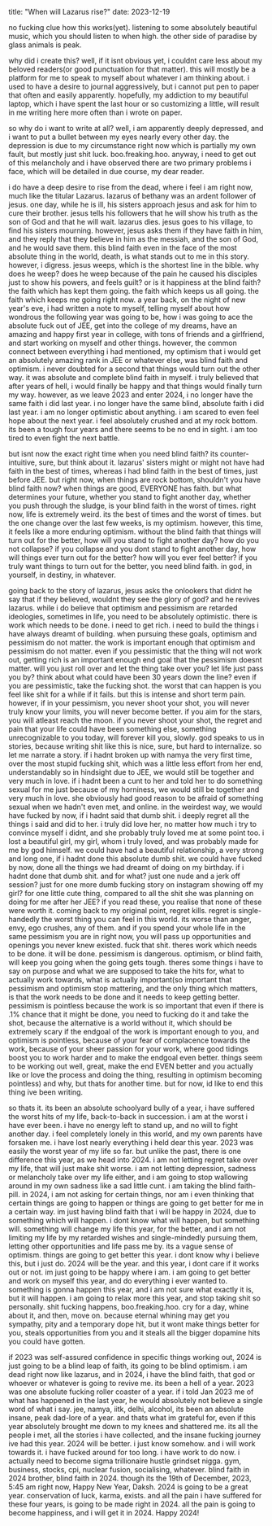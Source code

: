 title: "When will Lazarus rise?"
date: 2023-12-19

no fucking clue how this works(yet). listening to some absolutely beautiful music, which you should listen to when high. the other side of paradise by glass animals is peak.

why did i create this? well, if it isnt obvious yet, i couldnt care less about my beloved readers(or good punctuation for that matter). this will mostly be a platform for me to speak to myself about whatever i am thinking about. i used to have a desire to journal aggressively, but i cannot put pen to paper that often and easily apparently. hopefully, my addiction to my beautiful laptop, which i have spent the last hour or so customizing a little, will result in me writing here more often than i wrote on paper.

so why do i want to write at all? well, i am apparently deeply depressed, and i want to put a bullet between my eyes nearly every other day. the depression is due to my circumstance right now which is partially my own fault, but mostly just shit luck. boo.freaking.hoo. anyway, i need to get out of this melancholy and i have observed there are two primary problems i face, which will be detailed in due course, my dear reader. 

i do have a deep desire to rise from the dead, where i feel i am right now, much like the titular Lazarus. lazarus of bethany was an ardent follower of jesus. one day, while he is ill, his sisters approach jesus and ask for him to cure their brother. jesus tells his followers that he will show his truth as the son of God and that he will wait. lazarus dies. jesus goes to his village, to find his sisters mourning. however, jesus asks them if they have faith in him, and they reply that they believe in him as the messiah, and the son of God, and he would save them. this blind faith even in the face of the most absolute thing in the world, death, is what stands out to me in this story. however, i digress. jesus weeps, which is the shortest line in the bible. why does he weep? does he weep because of the pain he caused his disciples just to show his powers, and feels guilt? or is it happiness at the blind faith? the faith which has kept them going. the faith which keeps us all going. the faith which keeps me going right now. a year back, on the night of new year's eve, i had written a note to myself, telling myself about how wondrous the following year was going to be, how i was going to ace the absolute fuck out of JEE, get into the college of my dreams, have an amazing and happy first year in college, with tons of friends and a girlfriend, and start working on myself and other things. however, the common connect between everything i had mentioned, my optimism that i would get an absolutely amazing rank in JEE or whatever else, was blind faith and optimism. i never doubted for a second that things would turn out the other way. it was absolute and complete blind faith in myself. i truly believed that after years of hell, i would finally be happy and that things would finally turn my way. however, as we leave 2023 and enter 2024, i no longer have the same faith i did last year. i no longer have the same blind, absolute faith i did last year. i am no longer optimistic about anything. i am scared to even feel hope about the next year. i feel absolutely crushed and at my rock bottom. its been a tough four years and there seems to be no end in sight. i am too tired to even fight the next battle. 

but isnt now the exact right time when you need blind faith? its counter-intuitive, sure, but think about it. lazarus' sisters might or might not have had faith in the best of times, whereas i had blind faith in the best of times, just before JEE. but right now, when things are rock bottom, shouldn't you have blind faith now? when things are good, EVERYONE has faith. but what determines your future, whether you stand to fight another day, whether you push through the sludge, is your blind faith in the worst of times. right now, life is extremely weird. its the best of times and the worst of times. but the one change over the last few weeks, is my optimism. however, this time, it feels like a more enduring optimism. without the blind faith that things will turn out for the better, how will you stand to fight another day? how do you not collapse? if you collapse and you dont stand to fight another day, how will things ever turn out for the better? how will you ever feel better? if you truly want things to turn out for the better, you need blind faith. in god, in yourself, in destiny, in whatever. 

going back to the story of lazarus, jesus asks the onlookers that didnt he say that if they believed, wouldnt they see the glory of god? and he revives lazarus. while i do believe that optimism and pessimism are retarded ideologies, sometimes in life, you need to be absolutely optimistic. there is work which needs to be done. i need to get rich. i need to build the things i have always dreamt of building. when pursuing these goals, optimism and pessimism do not matter. the work is important enough that optimism and pessimism do not matter. even if you pessimistic that the thing will not work out, getting rich is an important enough end goal that the pessimism doesnt matter. will you just roll over and let the thing take over you? let life just pass you by? think about what could have been 30 years down the line? even if you are pessimistic, take the fucking shot. the worst that can happen is you feel like shit for a while if it fails. but this is intense and short term pain. however, if in your pessimism, you never shoot your shot, you will never truly know your limits, you will never become better. if you aim for the stars, you will atleast reach the moon. if you never shoot your shot, the regret and pain that your life could have been something else, something unrecognizable to you today, will forever kill you, slowly. god speaks to us in stories, because writing shit like this is nice, sure, but hard to internalize. so let me narrate a story. if i hadnt broken up with namya the very first time, over the most stupid fucking shit, which was a little less effort from her end, understandably so in hindsight due to JEE, we would still be together and very much in love. if i hadnt been a cunt to her and told her to do something sexual for me just because of my horniness, we would still be together and very much in love. she obviously had good reason to be afraid of something sexual when we hadn't even met, and online. in the weirdest way, we would have fucked by now, if i hadnt said that dumb shit. i deeply regret all the things i said and did to her. i truly did love her, no matter how much i try to convince myself i didnt, and she probably truly loved me at some point too. i lost a beautiful girl, my girl, whom i truly loved, and was probably made for me by god himself. we could have had a beautiful relationship, a very strong and long one, if i hadnt done this absolute dumb shit. we could have fucked by now, done all the things we had dreamt of doing on my birthday. if i hadnt done that dumb shit. and for what? just one nude and a jerk off session? just for one more dumb fucking story on instagram showing off my girl? for one little cute thing, compared to all the shit she was planning on doing for me after her JEE? if you read these, you realise that none of these were worth it. coming back to my original point, regret kills. regret is single-handedly the worst thing you can feel in this world. its worse than anger, envy, ego crushes, any of them. and if you spend your whole life in the same pessimism you are in right now, you will pass up opportunities and openings you never knew existed. fuck that shit. theres work which needs to be done. it will be done. pessimism is dangerous. optimism, or blind faith, will keep you going when the going gets tough. theres some things i have to say on purpose and what we are supposed to take the hits for, what to actually work towards, what is actually important(so important that pessimism and optimism stop mattering, and the only thing which matters, is that the work needs to be done and it needs to keep getting better. pessimism is pointless because the work is so important that even if there is .1% chance that it might be done, you need to fucking do it and take the shot, because the alternative is a world without it, which should be extremely scary if the endgoal of the work is important enough to you, and optimism is pointless, because of your fear of complacence towards the work, because of your sheer passion for your work, where good tidings boost you to work harder and to make the endgoal even better. things seem to be working out well, great, make the end EVEN better and you actually like or love the process and doing the thing, resulting in optimism becoming pointless) and why, but thats for another time. but for now, id like to end this thing ive been writing.

so thats it. its been an absolute schoolyard bully of a year, i have suffered the worst hits of my life, back-to-back in succession. i am at the worst i have ever been. i have no energy left to stand up, and no will to fight another day. i feel completely lonely in this world, and my own parents have forsaken me. i have lost nearly everything i held dear this year. 2023 was easily the worst year of my life so far. but unlike the past, there is one difference this year, as we head into 2024. i am not letting regret take over my life, that will just make shit worse. i am not letting depression, sadness or melancholy take over my life either, and i am going to stop wallowing around in my own sadness like a sad little cunt. i am taking the blind faith-pill. in 2024, i am not asking for certain things, nor am i even thinking that certain things are going to happen or things are going to get better for me in a certain way. im just having blind faith that i will be happy in 2024, due to something which will happen. i dont know what will happen, but something will. something will change my life this year, for the better, and i am not limiting my life by my retarded wishes and single-mindedly pursuing them, letting other opportunities and life pass me by. its a vague sense of optimism. things are going to get better this year. i dont know why i believe this, but i just do. 2024 will be the year. and this year, i dont care if it works out or not. im just going to be happy where i am. i am going to get better and work on myself this year, and do everything i ever wanted to. something is gonna happen this year, and i am not sure what exactly it is, but it will happen. i am going to relax more this year, and stop taking shit so personally. shit fucking happens, boo.freaking.hoo. cry for a day, whine about it, and then, move on. because eternal whining may get you sympathy, pity and a temporary dope hit, but it wont make things better for you, steals opportunities from you and it steals all the bigger dopamine hits you could have gotten.

if 2023 was self-assured confidence in specific things working out, 2024 is just going to be a blind leap of faith, its going to be blind optimism. i am dead right now like lazarus, and in 2024, i have the blind faith, that god or whoever or whatever is going to revive me. its been a hell of a year. 2023 was one absolute fucking roller coaster of a year. if i told Jan 2023 me of what has happened in the last year, he would absolutely not believe a single word of what i say. jee, namya, iitk, delhi, alcohol, its been an absolute insane, peak dad-lore of a year. and thats what im grateful for, even if this year absolutely brought me down to my knees and shattered me. its all the people i met, all the stories i have collected, and the insane fucking journey ive had this year. 2024 will be better. i just know somehow. and i will work towards it. i have fucked around for too long. i have work to do now. i actually need to become sigma trillionaire hustle grindset nigga. gym, business, stocks, cpi, nuclear fusion, socialising, whatever. blind faith in 2024 brother, blind faith in 2024. though its the 19th of December, 2023, 5:45 am right now, Happy New Year, Daksh. 2024 is going to be a great year. conservation of luck, karma, exists. and all the pain i have suffered for these four years, is going to be made right in 2024. all the pain is going to become happiness, and i will get it in 2024. Happy 2024!
